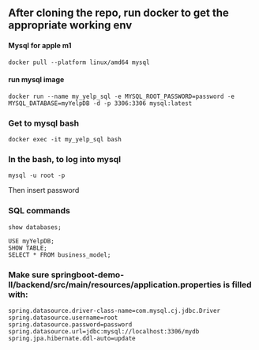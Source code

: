 ## After cloning the repo, run docker to get the appropriate working env

#### Mysql for apple m1

```
docker pull --platform linux/amd64 mysql
```

#### run mysql image

```
docker run --name my_yelp_sql -e MYSQL_ROOT_PASSWORD=password -e MYSQL_DATABASE=myYelpDB -d -p 3306:3306 mysql:latest
```

### Get to mysql bash

```
docker exec -it my_yelp_sql bash
```

### In the bash, to log into mysql

```
mysql -u root -p
```

Then insert password

### SQL commands

```
show databases;
```

```
USE myYelpDB;
SHOW TABLE;
SELECT * FROM business_model;
```

### Make sure springboot-demo-II/backend/src/main/resources/application.properties is filled with:

    spring.datasource.driver-class-name=com.mysql.cj.jdbc.Driver
    spring.datasource.username=root
    spring.datasource.password=password
    spring.datasource.url=jdbc:mysql://localhost:3306/mydb
    spring.jpa.hibernate.ddl-auto=update
